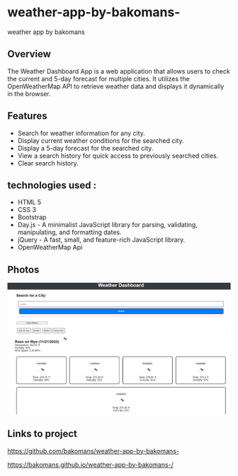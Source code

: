 # weather-app-by-bakomans-
weather app by bakomans

## Overview

The Weather Dashboard App is a web application that allows users to check the current and 5-day forecast for multiple cities. It utilizes the OpenWeatherMap API to retrieve weather data and displays it dynamically in the browser.

## Features

- Search for weather information for any city.
- Display current weather conditions for the searched city.
- Display a 5-day forecast for the searched city.
- View a search history for quick access to previously searched cities.
- Clear search history.

## technologies used :
- HTML 5
- CSS 3
- Bootstrap
- Day.js - A minimalist JavaScript library for parsing, validating, manipulating, and formatting dates.
- jQuery - A fast, small, and feature-rich JavaScript library.
- OpenWeatherMap Api



## Photos
![project image ](image.png)

## Links to project 

https://github.com/bakomans/weather-app-by-bakomans-


https://bakomans.github.io/weather-app-by-bakomans-/